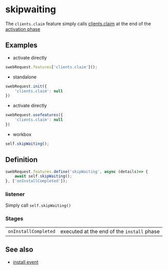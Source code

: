 # skipwaiting
The `clients.claim` feature simply calls [clients.claim](https://developer.mozilla.org/en-US/docs/Web/API/Clients/claim) at the end of the [activation phase](../events/activate.md)


## Examples
- activate directly 
```javascript
swebRequest.features['clients.claim']();
```
- standalone 
```javascript
swebRequest.init({
    'clients.claim': null
})
```
- activate directly 
```javascript
swebRequest.usefeatures({
    'clients.claim': null
})
```
- workbox
```javascript
self.skipWaiting();
```

## Definition
```javascript
swebRequest.features.define('skipWaiting', async (details)=> {
    await self.skipWaiting();
}, ['onInstallCompleted']);
```

### listener
Simply call `self.skipWaiting()`

### Stages
|||
|--|--|
`onInstallCompleted` | executed at the end of the `install` phase

## See also
- [install event](../events/install.md)
